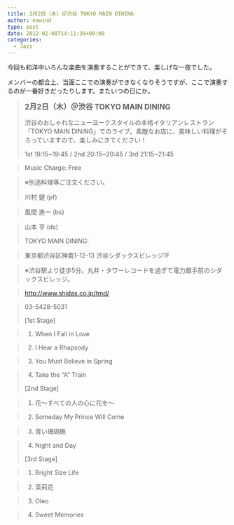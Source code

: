 ```yaml
---
title: 2月2日（木）＠渋谷 TOKYO MAIN DINING
author: eawind
type: post
date: 2012-02-08T14:11:39+09:00
categories:
  - Jazz
---
```

今回も和洋中いろんな楽曲を演奏することができて、楽しげな一夜でした。

メンバーの都合上、当面ここでの演奏ができなくなりそうですが、ここで演奏するのが一番好きだったりします。またいつの日にか。

> **<big>2月2日（木）＠渋谷 TOKYO MAIN DINING</big>**
>
> 渋谷のおしゃれなニューヨークスタイルの本格イタリアンレストラン「TOKYO MAIN DINING」でのライブ。素敵なお店に、美味しい料理がそろっていますので、楽しみにきてください！
>
> 1st 19:15~19:45 / 2nd 20:15~20:45 / 3rd 21:15~21:45

> Music Charge: Free

> ※別途料理等ご注文ください。
>
> 川村 健 (pf)

> 風間 進一 (bs)

> 山本 亨 (ds)
>
> TOKYO MAIN DINING:

> 東京都渋谷区神南1-12-13 渋谷シダックスビレッジ1F

> ※渋谷駅より徒歩5分。丸井・タワーレコードを過ぎて電力館手前のシダックスビレッジ。

> http://www.shidax.co.jp/tmd/

> 03-5428-5031
>
> [1st Stage]

> 1. When I Fall in Love

> 2. I Hear a Rhapsody

> 3. You Must Believe in Spring

> 4. Take the &#8220;A&#8221; Train
>
> [2nd Stage]

> 1. 花〜すべての人の心に花を〜

> 2. Someday My Prince Will Come

> 3. 青い珊瑚礁

> 4. Night and Day
>
> [3rd Stage]

> 1. Bright Size Life

> 2. 茉莉花

> 3. Oleo

> 4. Sweet Memories
